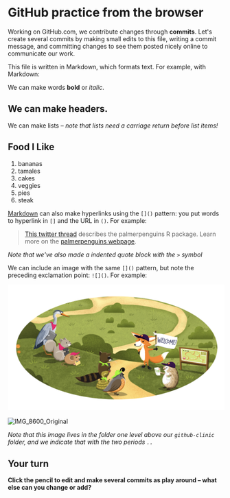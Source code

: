 # GitHub practice from the browser

Working on GitHub.com, we contribute changes through **commits**. Let's create several commits by making small edits to this file, writing a commit message, and committing changes to see them posted nicely online to communicate our work. 

This file is written in Markdown, which formats text. For example, with Markdown:

We can make words **bold** or *italic*.

## We can make headers.

We can make lists – *note that lists need a carriage return before list items!*

## Food I Like

1. bananas
2. tamales
3. cakes
4. veggies
5. pies
6. steak

[Markdown](https://quarto.org/docs/authoring/markdown-basics.html) can also make hyperlinks using the `[]()` pattern: you put words to hyperlink in `[]` and the URL in `()`. For example:

> [This twitter thread](https://twitter.com/allison_horst/status/1287772985630191617) describes the palmerpenguins R package. 
Learn more on the [palmerpenguins webpage](https://allisonhorst.github.io/palmerpenguins).

*Note that we've also made a indented quote block with the `>` symbol*

We can include an image with the same `[]()` pattern, but note the preceding exclamation point: `![]()`. For example: 

![](../horst-champions-trailhead.png)

![IMG_8600_Original](https://user-images.githubusercontent.com/70522445/179058604-68251a78-bb60-4de6-9e05-fb0c51c8dbed.jpg)

*Note that this image lives in the folder one level above our `github-clinic` folder, and we indicate that with the two periods `..`* 

## Your turn

**Click the pencil to edit and make several commits as play around – what else can you change or add?**


